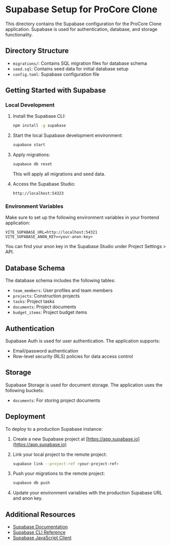 # Supabase Setup for ProCore Clone

This directory contains the Supabase configuration for the ProCore Clone application. Supabase is used for authentication, database, and storage functionality.

## Directory Structure

- `migrations/`: Contains SQL migration files for database schema
- `seed.sql`: Contains seed data for initial database setup
- `config.toml`: Supabase configuration file

## Getting Started with Supabase

### Local Development

1. Install the Supabase CLI:
   ```bash
   npm install -g supabase
   ```

2. Start the local Supabase development environment:
   ```bash
   supabase start
   ```

3. Apply migrations:
   ```bash
   supabase db reset
   ```
   This will apply all migrations and seed data.

4. Access the Supabase Studio:
   ```
   http://localhost:54323
   ```

### Environment Variables

Make sure to set up the following environment variables in your frontend application:

```
VITE_SUPABASE_URL=http://localhost:54321
VITE_SUPABASE_ANON_KEY=<your-anon-key>
```

You can find your anon key in the Supabase Studio under Project Settings > API.

## Database Schema

The database schema includes the following tables:

- `team_members`: User profiles and team members
- `projects`: Construction projects
- `tasks`: Project tasks
- `documents`: Project documents
- `budget_items`: Project budget items

## Authentication

Supabase Auth is used for user authentication. The application supports:

- Email/password authentication
- Row-level security (RLS) policies for data access control

## Storage

Supabase Storage is used for document storage. The application uses the following buckets:

- `documents`: For storing project documents

## Deployment

To deploy to a production Supabase instance:

1. Create a new Supabase project at [https://app.supabase.io](https://app.supabase.io)

2. Link your local project to the remote project:
   ```bash
   supabase link --project-ref <your-project-ref>
   ```

3. Push your migrations to the remote project:
   ```bash
   supabase db push
   ```

4. Update your environment variables with the production Supabase URL and anon key.

## Additional Resources

- [Supabase Documentation](https://supabase.io/docs)
- [Supabase CLI Reference](https://supabase.io/docs/reference/cli)
- [Supabase JavaScript Client](https://supabase.io/docs/reference/javascript/) 